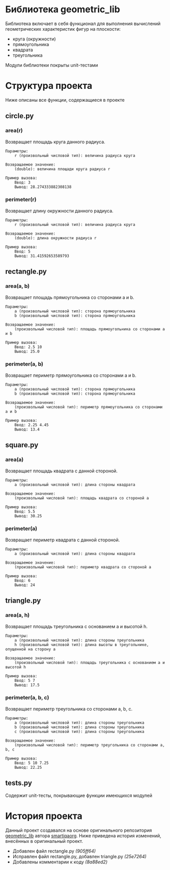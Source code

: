 <!-- # Math formulas
## Area
- Circle: S = πR²
- Rectangle: S = ab
- Square: S = a²

## Perimeter
- Circle: P = 2πR
- Rectangle: P = 2a + 2b
- Square: P = 4a -->

# Библиотека geometric_lib
Библиотека включает в себя функционал для выполнения вычислений геометрических характеристик фигур на плоскости:
- круга (окружности) 
- прямоугольника 
- квадрата 
- треугольника

Модули библиотеки покрыты unit-тестами

# Структура проекта
Ниже описаны все функции, содержащиеся в проекте
## circle.py

### area(r)
Возвращает площадь круга данного радиуса.

    Параметры:
        r (произвольный числовой тип): величина радиуса круга

    Возвращаемое значение:
        (double): величина площади круга радиуса r

    Пример вызова:
        Ввод: 3
        Вывод: 28.274333882308138

### perimeter(r)
Возвращает длину окружности данного радиуса.

    Параметры:
        r (произвольный числовой тип): величина радиуса круга

    Возвращаемое значение:
        (double): длина окружности радиуса r

    Пример вызова:
        Ввод: 5
        Вывод: 31.41592653589793

## rectangle.py

### area(a, b)
Возвращает площадь прямоугольника со сторонами a и b.

    Параметры:
        a (произвольный числовой тип): сторона прямоугольника
        b (произвольный числовой тип): сторона прямоугольника

    Возвращаемое значение:
        (произвольный числовой тип): площадь прямоугольника со сторонами a и b

    Пример вызова:
        Ввод: 2.5 10
        Вывод: 25.0  

### perimeter(a, b)
Возвращает периметр прямоугольника со сторонами a и b.

    Параметры:
        a (произвольный числовой тип): сторона прямоугольника
        b (произвольный числовой тип): сторона прямоугольника

    Возвращаемое значение:
        (произвольный числовой тип): периметр прямоугольника со сторонами a и b

    Пример вызова:
        Ввод: 2.25 4.45
        Вывод: 13.4

## square.py

### area(a)
Возвращает площадь квадрата с данной стороной.

    Параметры:
        a (произвольный числовой тип): длина стороны квадрата

    Возвращаемое значение:
        (произвольный числовой тип): площадь квадрата со стороной a

    Пример вызова:
        Ввод: 5.5
        Вывод: 30.25

### perimeter(a)
Возвращает периметр квадрата с данной стороной.

    Параметры:
        a (произвольный числовой тип): длина стороны квадрата

    Возвращаемое значение:
        (произвольный числовой тип): периметр квадрата со стороной a

    Пример вызова:
        Ввод: 6
        Вывод: 24

## triangle.py

### area(a, h)
Возвращает площадь треугольника с основанием a и высотой h.

    Параметры:
        a (произвольный числовой тип): длина стороны треугольника
        h (произвольный числовой тип): длина высоты в треугольнике, опущенной на сторону a

    Возвращаемое значение:
        (произвольный числовой тип): площадь треугольника с основанием a и высотой h

    Пример вызова:
        Ввод: 5 7
        Вывод: 17.5

### perimeter(a, b, c)
Возвращает периметр треугольника со сторонами a, b, c.

    Параметры:
        a (произвольный числовой тип): длина стороны треугольника
        b (произвольный числовой тип): длина стороны треугольника
        c (произвольный числовой тип): длина стороны треугольника

    Возвращаемое значение:
        (произвольный числовой тип): периметр треугольника со сторонами a, b, c
            
    Пример вызова:
        Ввод: 5 10 7.25
        Вывод: 22.25

## tests.py
Содержит unit-тесты, покрывающие функции имеющихся модулей

# История проекта

Данный проект создавался на основе оригинального репозитория [geometric_lib](https://github.com/smartiqaorg/geometric_lib) автора [smartiqaorg](https://github.com/smartiqaorg). Ниже приведена история изменений, внесённых в оригинальный проект.


- Добавлен файл rectangle.py _(905ff64)_
- Исправлен файл rectangle.py, добавлен triangle.py _(25e7264)_
- Добавлены комментарии к коду _(8a88ed2)_